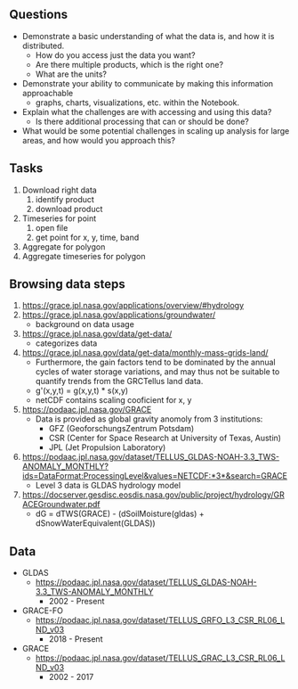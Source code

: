 ## Questions

* Demonstrate a basic understanding of what the data is, and how it is distributed.
	* How do you access just the data you want?
	* Are there multiple products, which is the right one?
	* What are the units?
* Demonstrate your ability to communicate by making this information approachable
	* graphs, charts, visualizations, etc. within the Notebook.
* Explain what the challenges are with accessing and using this data?
	* Is there additional processing that can or should be done?
* What would be some potential challenges in scaling up analysis for large areas, and how
would you approach this?

## Tasks

1. Download right data
	1. identify product
	2. download product
2. Timeseries for point
	1. open file
	2. get point for x, y, time, band
3. Aggregate for polygon
4. Aggregate timeseries for polygon

## Browsing data steps

1. https://grace.jpl.nasa.gov/applications/overview/#hydrology
2. https://grace.jpl.nasa.gov/applications/groundwater/
	* background on data usage
3. https://grace.jpl.nasa.gov/data/get-data/
	* categorizes data
4. https://grace.jpl.nasa.gov/data/get-data/monthly-mass-grids-land/
	* Furthermore, the gain factors tend to be dominated by the annual cycles of water storage variations, and may thus not be suitable to quantify trends from the GRCTellus land data.
	* g'(x,y,t) = g(x,y,t) * s(x,y)
	* netCDF contains scaling cooficient for x, y
5. https://podaac.jpl.nasa.gov/GRACE
	* Data is provided as global gravity anomoly from 3 institutions:
		* GFZ (GeoforschungsZentrum Potsdam)
		* CSR (Center for Space Research at University of Texas, Austin)
		* JPL (Jet Propulsion Laboratory)
6. https://podaac.jpl.nasa.gov/dataset/TELLUS_GLDAS-NOAH-3.3_TWS-ANOMALY_MONTHLY?ids=DataFormat:ProcessingLevel&values=NETCDF:*3*&search=GRACE
	* Level 3 data is GLDAS hydrology model
7. https://docserver.gesdisc.eosdis.nasa.gov/public/project/hydrology/GRACEGroundwater.pdf
	* dG = dTWS(GRACE) - (dSoilMoisture(gldas) + dSnowWaterEquivalent(GLDAS))


## Data

* GLDAS
	* https://podaac.jpl.nasa.gov/dataset/TELLUS_GLDAS-NOAH-3.3_TWS-ANOMALY_MONTHLY
		* 2002 - Present
* GRACE-FO
	* https://podaac.jpl.nasa.gov/dataset/TELLUS_GRFO_L3_CSR_RL06_LND_v03
		* 2018 - Present
* GRACE
	* https://podaac.jpl.nasa.gov/dataset/TELLUS_GRAC_L3_CSR_RL06_LND_v03
		* 2002 - 2017